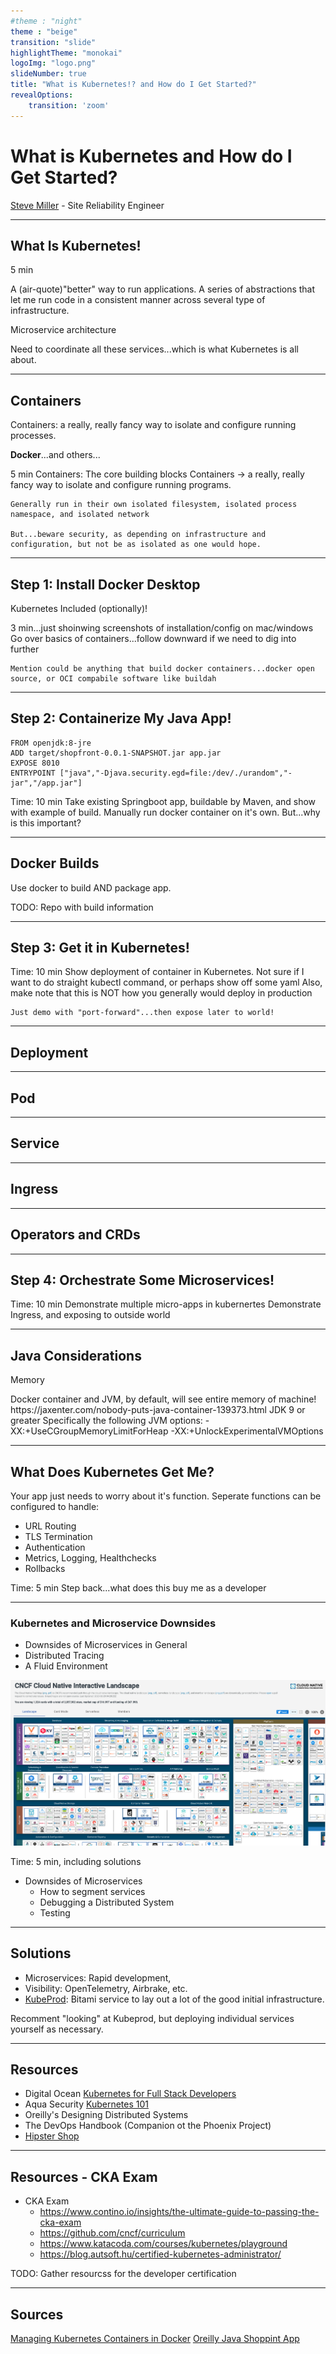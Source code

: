 ```yaml
---
#theme : "night"
theme : "beige"
transition: "slide"
highlightTheme: "monokai"
logoImg: "logo.png"
slideNumber: true
title: "What is Kubernetes!? and How do I Get Started?"
revealOptions:
    transition: 'zoom'
---
```


# What is Kubernetes and How do I Get Started?

 [Steve Miller](https://www.r15cookie.com) - Site Reliability Engineer

---

## What Is Kubernetes!

<aside class="notes">
  5 min

  A (air-quote)"better" way to run applications.  A series of abstractions that let me run code in a consistent manner across several type  of infrastructure.

  Microservice architecture

  Need to coordinate all these services...which is what Kubernetes is all about.
</aside>

---

## Containers

Containers: a really, really fancy way to isolate and configure running processes.

**Docker**...and others...

<aside class="notes">
    5 min
    Containers: The core building blocks
    Containers -> a really, really fancy way to isolate and configure running programs.

    Generally run in their own isolated filesystem, isolated process namespace, and isolated network

    But...beware security, as depending on infrastructure and configuration, but not be as isolated as one would hope.
</aside>

---

## Step 1: Install Docker Desktop

Kubernetes Included (optionally)!

<aside class="notes">
    3 min...just shoinwing screenshots of installation/config on mac/windows
    Go over basics of containers...follow downward if we need to dig into further

    Mention could be anything that build docker containers...docker open source, or OCI compabile software like buildah
</aside>

---

## Step 2: Containerize My Java App!

```
FROM openjdk:8-jre
ADD target/shopfront-0.0.1-SNAPSHOT.jar app.jar
EXPOSE 8010
ENTRYPOINT ["java","-Djava.security.egd=file:/dev/./urandom","-jar","/app.jar"]
```


<aside class="notes">
    Time: 10 min
    Take existing Springboot app, buildable by Maven, and show with example of build.
    Manually run docker container on it's own.
    But...why is this important?
</aside>

----

## Docker Builds

Use docker to build AND package app.

<aside class="notes">
  TODO: Repo with build information
</aside>


---

## Step 3: Get it in Kubernetes!

<aside class="notes">
    Time: 10 min
    Show deployment of container in Kubernetes.  Not sure if I want to do straight kubectl command, or perhaps show off some yaml
    Also, make note that this is NOT how you generally would deploy in production

    Just demo with "port-forward"...then expose later to world!
</aside>

----

## Deployment

----

## Pod

----

## Service

----

## Ingress

----

## Operators and CRDs

---

## Step 4: Orchestrate Some Microservices!

<aside class="notes">
  Time: 10 min
  Demonstrate multiple micro-apps in kubernertes
  Demonstrate Ingress, and exposing to outside world
</aside>

----

## Java Considerations

Memory

<aside class="notes">
  Docker container and JVM, by default, will see entire memory of machine!
  https://jaxenter.com/nobody-puts-java-container-139373.html
    JDK 9 or greater
    Specifically the following JVM options: -XX:+UseCGroupMemoryLimitForHeap
    -XX:+UnlockExperimentalVMOptions

</aside>

---

## What Does Kubernetes Get Me?

Your app just needs to worry about it's function.  Seperate functions can be configured to handle:
* URL Routing
* TLS Termination
* Authentication
* Metrics, Logging, Healthchecks
* Rollbacks


<aside class="notes">
  Time: 5 min
  Step back...what does this buy me as a developer
</aside>

---

### Kubernetes and Microservice Downsides

  * Downsides of Microservices in General
  * Distributed Tracing
  * A Fluid Environment 

![CNCF Landscape](cncf-landscape.png)

<aside class="notes">
  Time: 5 min, including solutions

  * Downsides of Microservices
    * How to segment services
    * Debugging a Distributed System
    * Testing
</aside>

----

## Solutions

  * Microservices: Rapid development, 
  * Visibility: OpenTelemetry, Airbrake, etc.
  * [KubeProd](https://kubeprod.io/): Bitami service to lay out a lot of the good initial infrastructure. 

<aside class="notes">
  Recomment "looking" at Kubeprod, but deploying individual services yourself as necessary.
</aside>



---


## Resources

  * Digital Ocean [Kubernetes for Full Stack Developers](https://www.digitalocean.com/community/curriculums/kubernetes-for-full-stack-developers)
  * Aqua Security [Kubernetes 101](https://www.aquasec.com/resources/kubernetes-101/)
  * Oreilly's Designing Distributed Systems
  * The DevOps Handbook (Companion ot the Phoenix Project) 
  * [Hipster Shop](https://github.com/GoogleCloudPlatform/microservices-demo)

----

## Resources - CKA Exam
  * CKA Exam
    * https://www.contino.io/insights/the-ultimate-guide-to-passing-the-cka-exam 
    * https://github.com/cncf/curriculum
    * https://www.katacoda.com/courses/kubernetes/playground 
    * https://blog.autsoft.hu/certified-kubernetes-administrator/


<aside class="notes">
  TODO: Gather resourcss for the developer certification
</aside>

----

## Sources

[Managing Kubernetes Containers in Docker](https://www.oreilly.com/content/how-to-manage-docker-containers-in-kubernetes-with-java/)
[Oreilly Java Shoppint App](https://github.com/danielbryantuk/oreilly-docker-java-shopping/)


